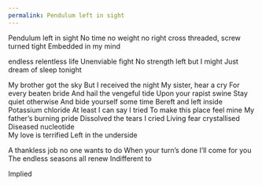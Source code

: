 ```yaml
---
permalink: Pendulum left in sight
---
```

Pendulum left in sight 
No time no weight no right 
cross threaded, screw turned tight 
Embedded in my mind 

endless relentless life 
Unenviable fight 
No strength left but I might 
Just dream of sleep tonight 

My brother got the sky 
But I received the night 
My sister, hear a cry 
For every beaten bride 
And hail the vengeful tide 
Upon your rapist swine
Stay quiet otherwise 
And bide yourself some time 
Bereft and left inside 
Potassium chloride 
At least I can say I tried 
To make this place feel mine
My father’s burning pride 
Dissolved the tears I cried 
Living fear crystallised 
Diseased nucleotide  
My love is terrified 
Left in the underside 



A thankless job no one wants to do 
When your turn’s done I’ll come for you 
The endless seasons all renew 
Indifferent to 

Implied